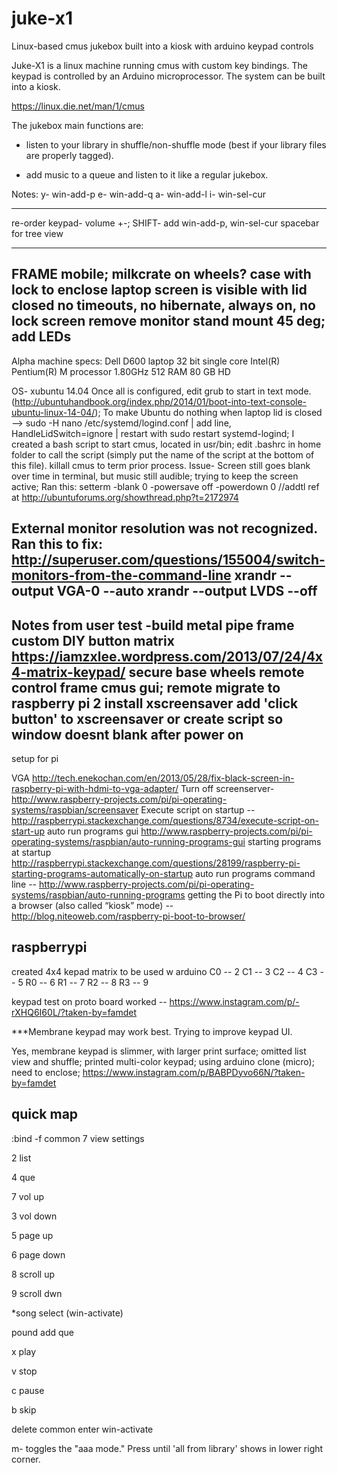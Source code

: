 # juke-x1
Linux-based cmus jukebox built into a kiosk with arduino keypad controls

Juke-X1 is a linux machine running cmus with custom
key bindings. The keypad is controlled by an Arduino
microprocessor. The system can be built into a kiosk.

https://linux.die.net/man/1/cmus

The jukebox main functions are:
- listen to your library in shuffle/non-shuffle mode
(best if your library files are properly tagged).

- add music to a queue and listen to it like a regular jukebox.

Notes:
y-      win-add-p
e-      win-add-q
a-      win-add-l
i-      win-sel-cur

--------------------
re-order keypad- volume +-;
SHIFT- add win-add-p, win-sel-cur
spacebar for tree view

-------------------
FRAME
mobile; milkcrate on wheels?
case with lock to enclose laptop
screen is visible with lid closed
no timeouts, no hibernate, always on, no lock screen
remove monitor stand
mount 45 deg; add LEDs
--------------------
Alpha machine specs:
Dell D600 laptop 
32 bit single core
Intel(R) Pentium(R) M processor 1.80GHz
512 RAM
80 GB HD

OS- xubuntu 14.04
Once all is configured, edit grub to start in text mode.
(http://ubuntuhandbook.org/index.php/2014/01/boot-into-text-console-ubuntu-linux-14-04/);
To make Ubuntu do nothing when laptop lid is closed -->
sudo -H nano /etc/systemd/logind.conf | add line, HandleLidSwitch=ignore | restart with sudo restart systemd-logind;
I created a bash script to start cmus, located in usr/bin; edit .bashrc in home folder to call the script (simply put the name of the script at the bottom of this file). killall cmus to term prior process.
Issue-
Screen still goes blank over time in terminal, but music still audible; trying to keep the screen active; 
Ran this:
setterm -blank 0 -powersave off -powerdown 0
//addtl ref at http://ubuntuforums.org/showthread.php?t=2172974

External monitor resolution was not recognized. Ran this to fix:
http://superuser.com/questions/155004/switch-monitors-from-the-command-line
xrandr --output VGA-0 --auto
xrandr --output LVDS --off
-----
Notes from user test
-build metal pipe frame
custom DIY button matrix
https://iamzxlee.wordpress.com/2013/07/24/4x4-matrix-keypad/
secure base
wheels
remote control frame
cmus gui; remote
migrate to raspberry pi 2
install xscreensaver
add 'click button' to xscreensaver
or create script so window doesnt blank after power on
---
setup for pi

VGA http://tech.enekochan.com/en/2013/05/28/fix-black-screen-in-raspberry-pi-with-hdmi-to-vga-adapter/
Turn off screenserver- http://www.raspberry-projects.com/pi/pi-operating-systems/raspbian/screensaver
Execute script on startup -- http://raspberrypi.stackexchange.com/questions/8734/execute-script-on-start-up
auto run programs gui http://www.raspberry-projects.com/pi/pi-operating-systems/raspbian/auto-running-programs-gui
starting programs at startup http://raspberrypi.stackexchange.com/questions/28199/raspberry-pi-starting-programs-automatically-on-startup
auto run programs command line -- http://www.raspberry-projects.com/pi/pi-operating-systems/raspbian/auto-running-programs
getting the Pi to boot directly into a browser (also called “kiosk” mode) -- http://blog.niteoweb.com/raspberry-pi-boot-to-browser/

raspberrypi
-----------
created 4x4 kepad matrix to be used w arduino
C0 -- 2
C1 -- 3
C2 -- 4
C3 -- 5
R0 -- 6
R1 -- 7
R2 -- 8
R3 -- 9

keypad test on proto board worked -- https://www.instagram.com/p/-rXHQ6I60L/?taken-by=famdet

***Membrane keypad may work best. Trying to improve keypad UI. 

Yes, membrane keypad is slimmer, with larger print surface; omitted list view and shuffle; printed multi-color keypad; using arduino clone (micro); need to enclose; https://www.instagram.com/p/BABPDyvo66N/?taken-by=famdet

quick map
----------

:bind -f common 7 view settings



2 list

4 que

7 vol up

3 vol down

5 page up

6 page down

8 scroll up

9 scroll dwn

*song select (win-activate)

pound add que

x play

v stop

c pause

b skip

delete common enter win-activate

m- toggles the "aaa mode." Press until 'all from library' shows in lower right corner.



